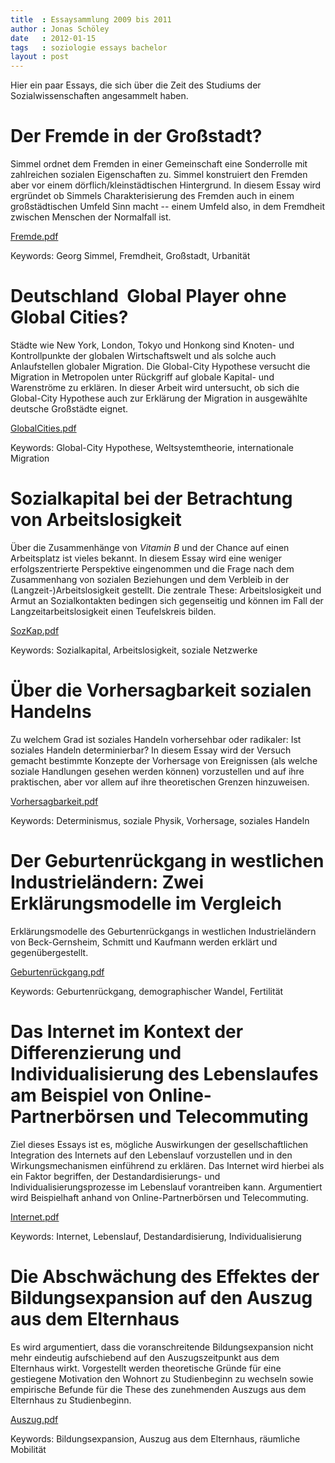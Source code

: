 ```yaml
---
title  : Essaysammlung 2009 bis 2011
author : Jonas Schöley
date   : 2012-01-15
tags   : soziologie essays bachelor
layout : post
---
```


Hier ein paar Essays, die sich über die Zeit des Studiums der Sozialwissenschaften angesammelt haben.

# Der Fremde in der Großstadt?

Simmel ordnet dem Fremden in einer Gemeinschaft eine Sonderrolle mit zahlreichen sozialen Eigenschaften zu. Simmel konstruiert den Fremden aber vor einem dörflich/kleinstädtischen Hintergrund. In diesem Essay wird ergründet ob Simmels Charakterisierung des Fremden auch in einem großstädtischen Umfeld Sinn macht -- einem Umfeld also, in dem Fremdheit zwischen Menschen der Normalfall ist.

[Fremde.pdf](/assets/2012-01-15-essaysammlung_2009-2011/fremde.pdf)

Keywords: Georg Simmel, Fremdheit, Großstadt, Urbanität

# Deutschland ­ Global Player ohne Global Cities?

Städte wie New York, London, Tokyo und Honkong sind Knoten- und Kontrollpunkte der globalen Wirtschaftswelt und als solche auch Anlaufstellen globaler Migration. Die Global-City Hypothese versucht die Migration in Metropolen unter Rückgriff auf globale Kapital- und Warenströme zu erklären. In dieser Arbeit wird untersucht, ob sich die Global-City Hypothese auch zur Erklärung der Migration in ausgewählte deutsche Großstädte eignet.

[GlobalCities.pdf](/assets/2012-01-15-essaysammlung_2009-2011/globalcities.pdf)

Keywords: Global-City Hypothese, Weltsystemtheorie, internationale Migration

# Sozialkapital bei der Betrachtung von Arbeitslosigkeit

Über die Zusammenhänge von *Vitamin B* und der Chance auf einen Arbeitsplatz ist vieles bekannt. In diesem Essay wird eine weniger erfolgszentrierte Perspektive eingenommen und die Frage nach dem Zusammenhang von sozialen Beziehungen und dem Verbleib in der (Langzeit-)Arbeitslosigkeit gestellt. Die zentrale These: Arbeitslosigkeit und Armut an Sozialkontakten bedingen sich gegenseitig und können im Fall der Langzeitarbeitslosigkeit einen Teufelskreis bilden.

[SozKap.pdf](/assets/2012-01-15-essaysammlung_2009-2011/sozkap.pdf)

Keywords: Sozialkapital, Arbeitslosigkeit, soziale Netzwerke

# Über die Vorhersagbarkeit sozialen Handelns

Zu welchem Grad ist soziales Handeln vorhersehbar oder radikaler: Ist soziales Handeln determinierbar? In diesem Essay wird der Versuch gemacht bestimmte Konzepte der Vorhersage von Ereignissen (als welche soziale Handlungen gesehen werden können) vorzustellen und auf ihre praktischen, aber vor allem auf ihre theoretischen Grenzen hinzuweisen.

[Vorhersagbarkeit.pdf](/assets/2012-01-15-essaysammlung_2009-2011/vorhersagbarkeit.pdf)

Keywords: Determinismus, soziale Physik, Vorhersage, soziales Handeln

# Der Geburtenrückgang in westlichen Industrieländern: Zwei Erklärungsmodelle im Vergleich

Erklärungsmodelle des Geburtenrückgangs in westlichen Industrieländern von Beck-Gernsheim, Schmitt und Kaufmann werden erklärt und gegenübergestellt.

[Geburtenrückgang.pdf](/assets/2012-01-15-essaysammlung_2009-2011/geburtenrueckgang.pdf)

Keywords: Geburtenrückgang, demographischer Wandel, Fertilität

# Das Internet im Kontext der Differenzierung und Individualisierung des Lebenslaufes am Beispiel von Online-Partnerbörsen und Telecommuting

Ziel dieses Essays ist es, mögliche Auswirkungen der gesellschaftlichen Integration des Internets auf den Lebenslauf vorzustellen und in den Wirkungsmechanismen einführend zu erklären. Das Internet wird hierbei als ein Faktor begriffen, der Destandardisierungs- und Individualisierungsprozesse im Lebenslauf vorantreiben kann. Argumentiert wird Beispielhaft anhand von Online-Partnerbörsen und Telecommuting.

[Internet.pdf](/assets/2012-01-15-essaysammlung_2009-2011/internet.pdf)

Keywords: Internet, Lebenslauf, Destandardisierung, Individualisierung

# Die Abschwächung des Effektes der Bildungsexpansion auf den Auszug aus dem Elternhaus

Es wird argumentiert, dass die voranschreitende Bildungsexpansion nicht mehr eindeutig aufschiebend auf den Auszugszeitpunkt aus dem Elternhaus wirkt. Vorgestellt werden theoretische Gründe für eine gestiegene Motivation den Wohnort zu Studienbeginn zu wechseln sowie empirische Befunde für die These des zunehmenden Auszugs aus dem Elternhaus zu Studienbeginn.

[Auszug.pdf](/assets/2012-01-15-essaysammlung_2009-2011/auszug.pdf)

Keywords: Bildungsexpansion, Auszug aus dem Elternhaus, räumliche Mobilität